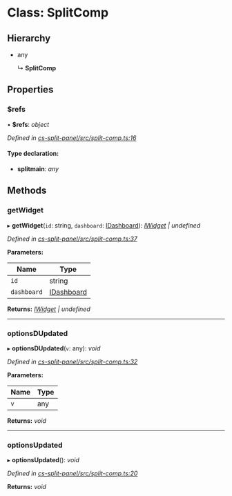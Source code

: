 # Class: SplitComp

## Hierarchy

* any

  ↳ **SplitComp**

## Properties

###  $refs

• **$refs**: *object*

*Defined in [cs-split-panel/src/split-comp.ts:16](https://github.com/TNOCS/csnext/blob/40018c3a/packages/cs-split-panel/src/split-comp.ts#L16)*

#### Type declaration:

* **splitmain**: *any*

## Methods

###  getWidget

▸ **getWidget**(`id`: string, `dashboard`: [IDashboard](../interfaces/_cs_core_src_dashboard_dashboard_.idashboard.md)): *[IWidget](../interfaces/_cs_core_src_widget_widget_.iwidget.md) | undefined*

*Defined in [cs-split-panel/src/split-comp.ts:37](https://github.com/TNOCS/csnext/blob/40018c3a/packages/cs-split-panel/src/split-comp.ts#L37)*

**Parameters:**

Name | Type |
------ | ------ |
`id` | string |
`dashboard` | [IDashboard](../interfaces/_cs_core_src_dashboard_dashboard_.idashboard.md) |

**Returns:** *[IWidget](../interfaces/_cs_core_src_widget_widget_.iwidget.md) | undefined*

___

###  optionsDUpdated

▸ **optionsDUpdated**(`v`: any): *void*

*Defined in [cs-split-panel/src/split-comp.ts:32](https://github.com/TNOCS/csnext/blob/40018c3a/packages/cs-split-panel/src/split-comp.ts#L32)*

**Parameters:**

Name | Type |
------ | ------ |
`v` | any |

**Returns:** *void*

___

###  optionsUpdated

▸ **optionsUpdated**(): *void*

*Defined in [cs-split-panel/src/split-comp.ts:20](https://github.com/TNOCS/csnext/blob/40018c3a/packages/cs-split-panel/src/split-comp.ts#L20)*

**Returns:** *void*
